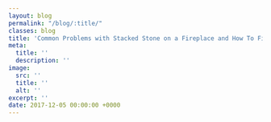 ```yaml
---
layout: blog
permalink: "/blog/:title/"
classes: blog
title: 'Common Problems with Stacked Stone on a Fireplace and How To Fix Them '
meta:
  title: ''
  description: ''
image:
  src: ''
  title: ''
  alt: ''
excerpt: ''
date: 2017-12-05 00:00:00 +0000
---
```

